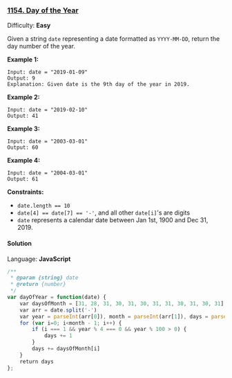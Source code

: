 ### [1154\. Day of the Year](https://leetcode.com/problems/day-of-the-year/)

Difficulty: **Easy**


Given a string `date` representing a date formatted as `YYYY-MM-DD`, return the day number of the year.

**Example 1:**

```
Input: date = "2019-01-09"
Output: 9
Explanation: Given date is the 9th day of the year in 2019.
```

**Example 2:**

```
Input: date = "2019-02-10"
Output: 41
```

**Example 3:**

```
Input: date = "2003-03-01"
Output: 60
```

**Example 4:**

```
Input: date = "2004-03-01"
Output: 61
```

**Constraints:**

*   `date.length == 10`
*   `date[4] == date[7] == '-'`, and all other `date[i]`'s are digits
*   `date` represents a calendar date between Jan 1st, 1900 and Dec 31, 2019.


#### Solution

Language: **JavaScript**

```javascript
/**
 * @param {string} date
 * @return {number}
 */
var dayOfYear = function(date) {
    var daysOfMonth = [31, 28, 31, 30, 31, 30, 31, 31, 30, 31, 30, 31]
    var arr = date.split('-')
    var year = parseInt(arr[0]), month = parseInt(arr[1]), days = parseInt(arr[2])
    for (var i=0; i<month - 1; i++) {
        if (i === 1 && year % 4 === 0 && year % 100 > 0) {
            days += 1
        }
        days += daysOfMonth[i]
    }
    return days
};
```